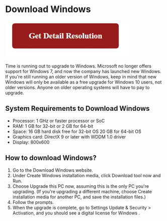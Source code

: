 # Download Windows

[![Download Windows](red2.png)](https://github.com/webmanuall/download-windows)

Time is running out to upgrade to Windows. Microsoft no longer offers support for Windows 7, and now the company has launched new Windows. If you're still running an older version of Windows, keep in mind that new Windows will only be available as a free upgrade for Windows 10 users, not older versions. Anyone on older operating systems will have to pay to upgrade.



## System Requirements to Download Windows

* Processor: 1 GHz or faster processor or SoC
* RAM: 1 GB for 32-bit or 2 GB for 64-bit
* Space: 16 GB hard disk free for 32-bit OS 20 GB for 64-bit OS
* Graphics card: DirectX 9 or later with WDDM 1.0 driver
* Display: 800x600

## How to download Windows?

1. Go to the Download Windows website. 
2. Under Create Windows installation media, click Download tool now and Run. 
3. Choose Upgrade this PC now, assuming this is the only PC you're upgrading. (If you're upgrading a different machine, choose Create installation media for another PC, and save the installation files.)
4. Follow the prompts. 
5. When the upgrade is complete, go to Settings Update & Security > Activation, and you should see a digital license for Windows . 
